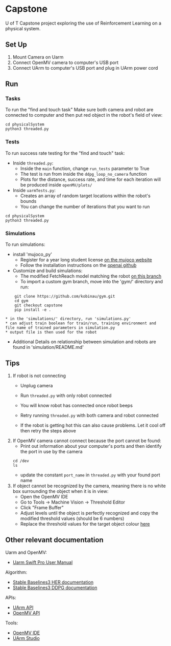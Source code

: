 # Capstone

U of T Capstone project exploring the use of Reinforcement Learning on a physical system.

## Set Up

1. Mount Camera on Uarm 
2. Connect OpenMV camera to computer's USB port
3. Connect UArm to computer's USB port and plug in UArm power cord

## Run

### Tasks
To run the "find and touch task"
Make sure both camera and robot are connected to computer and then put red object in the robot's field of view:

```
cd physicalSystem
python3 threaded.py
```

### Tests
To run success rate testing for the "find and touch" task:

* Inside `threaded.py`:
   * Inside the `main` function, change `run_tests` parameter to True
   * The test is run from inside the `ddpg_loop_no_camera` function
   * Plots for the distance, success rate, and time for each iteration will be produced inside `openMV/plots/`
* Inside `uarmTests.py`:
   * Creates an array of random target locations within the robot's bounds  
   * You can change the number of iterations that you want to run

```
cd physicalSystem
python3 threaded.py
```
### Simulations

To run simulations:
* install 'mujoco_py'
    * Register for a year long student license [on the mujoco website](https://www.roboti.us/license.html)
    * Follow the installation instructions on the [openai github](https://github.com/openai/mujoco-py)
* Customize and build simulations: 
    * The modified FetchReach model matching the robot [on this branch](https://github.com/kobinau/gym/tree/capstone)
    * To import a custom gym branch, move into the 'gym/' directory and run: 
``` 
	git clone https://github.com/kobinau/gym.git
	cd gym
	git checkout capstone
	pip install -e .
```	
    * in the 'simulations/' directory, run 'simulations.py' 
    * can adjust train boolean for train/run, training environment and file name of trained parameters in simulation.py
    * output file is then used for the robot
* Additional Details on relationship between simulation and robots are found in 'simulation/README.md' 
## Tips

1. If robot is not connecting
    * Unplug camera
    * Run ``threaded.py`` with only robot connected
    * You will know robot has connected once robot beeps
    * Retry running ``threaded.py`` with both camera and robot connected

    * If the robot is getting hot this can also cause problems.  Let it cool off then retry the steps above
2. If OpenMV camera cannot connect because the port cannot be found:
    * Print out information about your computer's ports and then identify the port in use by the camera
    ```
	cd /dev
	ls
	```
	* update the constant ``port_name`` in ``threaded.py`` with your found port name
4. If object cannot be recognized by the camera, meaning there is no white box surrounding the object when it is in view:
   * Open the OpenMV IDE
   * Go to Tools -> Machine Vision -> Threshold Editor
   * Click "Frame Buffer"
   * Adjust levels until the object is perfectly recognized and copy the modified threshold values (should be 6 numbers)
   * Replace the threshold values for the target object colour [here](https://github.com/jessyec-s/capstone/blob/master/physicalSystem/getobjectblob.py#L56)

## Other relevant documentation 

Uarm and OpenMV:
* [Uarm Swift Pro User Manual](http://download.ufactory.cc/docs/en/uArm%20pro%20User%20Manual%20v1.1.0.pdf)

Algorithm:
* [Stable Baselines3 HER documentation](https://stable-baselines3.readthedocs.io/en/master/modules/her.html)
* [Stable Baselines3 DDPG documentation](https://stable-baselines3.readthedocs.io/en/master/modules/ddpg.html)

APIs:
* [UArm API](https://github.com/uArm-Developer/uArm-Python-SDK/blob/2.0/doc/api/swift_api.md)
* [OpenMV API](https://docs.openmv.io/openmvcam/quickref.html)

Tools:
* [OpenMV IDE](https://openmv.io/pages/download)
* [UArm Studio](https://www.ufactory.cc/pages/download-uarm)
